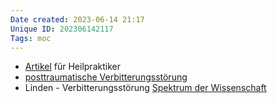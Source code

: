 ```yaml
---
Date created: 2023-06-14 21:17
Unique ID: 202306142117
Tags: moc
---
```

- [Artikel](https://www.heilpraxisnet.de/krankheiten/verbitterung-entstehung-symptome-ueberwindung/) für Heilpraktiker
- [posttraumatische Verbitterungsstörung](https://de.m.wikipedia.org/wiki/Posttraumatische_Verbitterungsst%C3%B6rung)
- Linden - Verbitterungsstörung [Spektrum der Wissenschaft](https://www.spektrum.de/magazin/verbitterungsstoerung-schwer-gekraenkt/2061936)